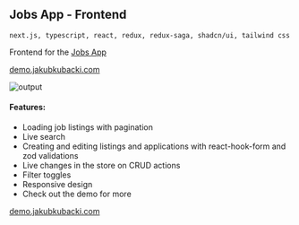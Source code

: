 ## Jobs App - Frontend

`next.js, typescript, react, redux, redux-saga, shadcn/ui, tailwind css`

Frontend for the [Jobs App](https://github.com/jkubacki/jobs-app)

[demo.jakubkubacki.com](https://demo.jakubkubacki.com)

![output](https://github.com/jkubacki/jobs-app/assets/1104186/1cf0a889-5ebf-4fcf-b5db-7652a4e3e972)

#### Features:
* Loading job listings with pagination
* Live search
* Creating and editing listings and applications with react-hook-form and zod validations
* Live changes in the store on CRUD actions
* Filter toggles
* Responsive design
* Check out the demo for more

[demo.jakubkubacki.com](https://demo.jakubkubacki.com)
